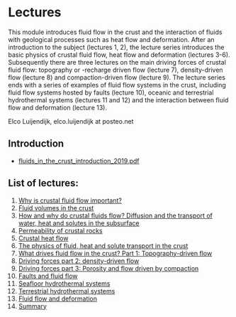 # Lectures

This module introduces fluid flow in the crust and the interaction of fluids with geological processes such as heat flow and deformation. After an introduction to the subject (lectures 1, 2), the lecture series introduces the basic physics of crustal fluid flow, heat flow and deformation (lectures 3-6). Subsequently there are three lectures on the main driving forces of crustal fluid flow: topography or -recharge driven flow (lecture 7), density-driven flow (lecture 8) and compaction-driven flow (lecture 9). The lecture series ends with a series of examples of fluid flow systems in the crust, including fluid flow systems hosted by faults (lecture 10), oceanic and terrestrial hydrothermal systems (lectures 11 and 12) and the interaction between fluid flow and deformation (lecture 13).

Elco Luijendijk, elco.luijendijk at posteo.net
	

## Introduction
* [fluids_in_the_crust_introduction_2019.pdf](fluids_in_the_crust_introduction_2019.pdf)


## List of lectures:

1. [Why is crustal fluid flow important?](lecture_1_fluids_overview.pdf)
2. [Fluid volumes in the crust](lecture_2_fluid_volumes.pdf)
3. [How and why do crustal fluids flow? Diffusion and the transport of water, heat and solutes in the subsurface](lecture_3_diffusion_and_fluids.pdf)
4. [Permeability of crustal rocks](lecture_4_permeability.pdf)
5. [Crustal heat flow](lecture_5_crustal_heat_flow.pdf)
6. [The physics of fluid, heat and solute transport in the crust](lecture_6_more_physics.pdf)
7. [What drives fluid flow in the crust? Part 1: Topography-driven flow](lecture_7_topography_driven_flow.pdf)
8. [Driving forces part 2: density-driven flow](lecture_8_density_driven_flow.pdf)
9. [Driving forces part 3: Porosity and flow driven by compaction](lecture_9_compaction.pdf)
10. [Faults and fluid flow](lecture_10_faults_and_deformation.pdf)
11. [Seafloor hydrothermal systems](lecture_11_oceanic_hydrothermal_systems.pdf)
12. [Terrestrial hydrothermal systems](lecture_12_terrestrial_hydrothermal_systems.pdf)
13. [Fluid flow and deformation](lecture_13_fluids_and_deformation.pdf)
14. [Summary](lecture_14_summary.pdf)

